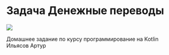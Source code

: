 # Задача Денежные переводы

![](https://upload.wikimedia.org/wikipedia/commons/thumb/f/f2/Netology_logo.svg/1176px-Netology_logo.svg.png)

Домашнее задание по курсу программирование на Kotlin  
Ильясов Артур


